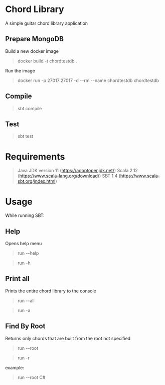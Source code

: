 # Chord Library
A simple guitar chord library application

## Prepare MongoDB
Build a new docker image
>docker build -t chordtestdb .

Run the image
>docker run -p 27017:27017 -d --rm --name chordtestdb chordtestdb

## Compile
>sbt compile

## Test
>sbt test

# Requirements
>Java JDK version 11 (https://adoptopenjdk.net/)
>Scala 2.12 (https://www.scala-lang.org/download/)
>SBT 1.4 (https://www.scala-sbt.org/index.html)

# Usage
While running SBT:

## Help
Opens help menu

>run --help

>run -h

## Print all
Prints the entire chord library to the console

>run --all

>run -a

## Find By Root
Returns only chords that are built from the root not specified

>run --root <note name>

>run -r <note name>

example:
>run --root C#